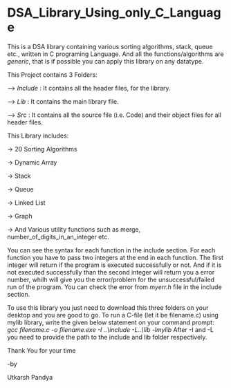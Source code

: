 # DSA_Library_Using_only_C_Language

This is a DSA library containing various sorting algorithms, stack, queue etc., written in C programing Language.
And all the functions/algorithms are *generic*, that is if possible you can apply this library on any datatype.

This Project contains 3 Folders:

--> *Include* : It contains all the header files, for the library.

--> *Lib* : It contains the main library file.

--> *Src* : It contains all the source file (i.e. Code) and their object files for all header files.


This Library includes:

-> 20 Sorting Algorithms

-> Dynamic Array

-> Stack

-> Queue

-> Linked List

-> Graph

-> And Various utility functions such as merge, number_of_digits_in_an_integer etc.


You can see the syntax for each function in the include section.
For each function you have to pass two integers at the end in each function. The first integer will return if the program is executed successfully or not.
And if it is not executed successfully than the second integer will return you a error number, whilh will give you the error/problem for the unsuccessful/failed run of the program. You can check the error from *myerr.h* file in the include section.


To use this library you just need to download this three folders on your desktop and you are good to go.
To run a C-file (let it be filename.c) using mylib library, write the given below statement on your command prompt:
*gcc filename.c -o filename.exe -I ..\include -L..\lib -lmylib*
After -I and -L you need to provide the path to the include and lib folder respectively.


Thank You for your time


-by

Utkarsh Pandya
